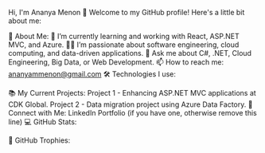 Hi, I'm Ananya Menon 👋
Welcome to my GitHub profile! Here's a little bit about me:

🚀 About Me:
🌱 I’m currently learning and working with React, ASP.NET MVC, and Azure.
👨‍💻 I’m passionate about software engineering, cloud computing, and data-driven applications.
💬 Ask me about C#, .NET, Cloud Engineering, Big Data, or Web Development.
📫 How to reach me: ananyammenon@gmail.com
🛠️ Technologies I use:


📚 My Current Projects:
Project 1 - Enhancing ASP.NET MVC applications at CDK Global.
Project 2 - Data migration project using Azure Data Factory.
🤝 Connect with Me:
LinkedIn
Portfolio (if you have one, otherwise remove this line)
💻 GitHub Stats:

🎯 GitHub Trophies:
